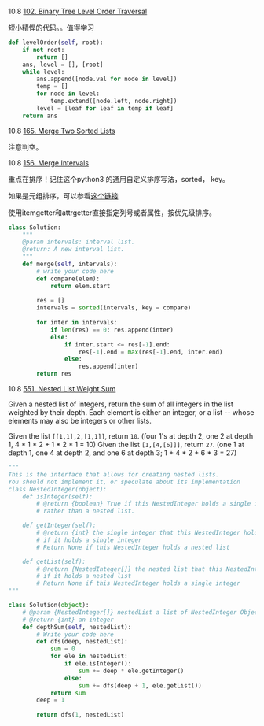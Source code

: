 10.8 [102. Binary Tree Level Order Traversal](https://leetcode.com/problems/binary-tree-level-order-traversal/description/)

短小精悍的代码。。值得学习

```python
def levelOrder(self, root):
    if not root:
        return []
    ans, level = [], [root]
    while level:
        ans.append([node.val for node in level])
        temp = []
        for node in level:
            temp.extend([node.left, node.right])
        level = [leaf for leaf in temp if leaf]
    return ans
```





10.8 [165. Merge Two Sorted Lists ]()

注意判空。

10.8 [156. Merge Intervals](https://www.lintcode.com/problem/merge-intervals/description?_from=ladder&&fromId=23)

重点在排序！记住这个python3 的通用自定义排序写法，sorted， key。

如果是元组排序，可以参看[这个链接](https://docs.python.org/3/howto/sorting.html)

使用itemgetter和attrgetter直接指定列号或者属性，按优先级排序。

```python
class Solution:
    """
    @param intervals: interval list.
    @return: A new interval list.
    """
    def merge(self, intervals):
        # write your code here
        def compare(elem):
            return elem.start
            
        res = []
        intervals = sorted(intervals, key = compare)
        
        for inter in intervals:
            if len(res) == 0: res.append(inter)
            else:
                if inter.start <= res[-1].end:
                    res[-1].end = max(res[-1].end, inter.end)
                else:
                    res.append(inter)
        return res

```

10.8 [551. Nested List Weight Sum](https://www.lintcode.com/problem/nested-list-weight-sum/description?_from=ladder&&fromId=23)

Given a nested list of integers, return the sum of all integers in the list weighted by their depth. Each element is either an integer, or a list -- whose elements may also be integers or other lists.

Given the list `[[1,1],2,[1,1]]`, return `10`. (four 1's at depth 2, one 2 at depth 1, 4 * 1 * 2 + 1 * 2 * 1 = 10)
Given the list `[1,[4,[6]]]`, return `27`. (one 1 at depth 1, one 4 at depth 2, and one 6 at depth 3; 1 + 4 * 2 + 6 * 3 = 27)

```python
"""
This is the interface that allows for creating nested lists.
You should not implement it, or speculate about its implementation
class NestedInteger(object):
    def isInteger(self):
        # @return {boolean} True if this NestedInteger holds a single integer,
        # rather than a nested list.

    def getInteger(self):
        # @return {int} the single integer that this NestedInteger holds,
        # if it holds a single integer
        # Return None if this NestedInteger holds a nested list

    def getList(self):
        # @return {NestedInteger[]} the nested list that this NestedInteger holds,
        # if it holds a nested list
        # Return None if this NestedInteger holds a single integer
"""

class Solution(object):
    # @param {NestedInteger[]} nestedList a list of NestedInteger Object
    # @return {int} an integer
    def depthSum(self, nestedList):
        # Write your code here
        def dfs(deep, nestedList):
            sum = 0
            for ele in nestedList:
                if ele.isInteger():
                    sum += deep * ele.getInteger()
                else:
                    sum += dfs(deep + 1, ele.getList())
            return sum
        deep = 1
        
        return dfs(1, nestedList)

```

